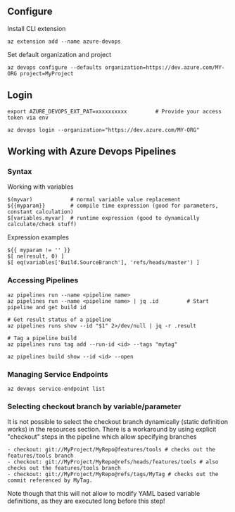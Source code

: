 
## Configure

Install CLI extension

    az extension add --name azure-devops

Set default organization and project

    az devops configure --defaults organization=https://dev.azure.com/MY-ORG project=MyProject
    
## Login

    export AZURE_DEVOPS_EXT_PAT=xxxxxxxxxx         # Provide your access token via env

    az devops login --organization="https://dev.azure.com/MY-ORG"

## Working with Azure Devops Pipelines

### Syntax

Working with variables

    $(myvar)            # normal variable value replacement
    ${{myparam}}        # compile time expression (good for parameters, constant calculation)
    $[variables.myvar]  # runtime expression (good to dynamically calculate/check stuff)
    
Expression examples

    ${{ myparam != '' }}
    $[ ne(result, 0) ]
    $[ eq(variables['Build.SourceBranch'], 'refs/heads/master') ]

### Accessing Pipelines

    az pipelines run --name <pipeline name>
    az pipelines run --name <pipeline name> | jq .id         # Start pipeline and get build id
      
    # Get result status of a pipeline
    az pipelines runs show --id "$1" 2>/dev/null | jq -r .result
    
    # Tag a pipeline build
    az pipelines runs tag add --run-id <id> --tags "mytag"
    
    az pipelines build show --id <id> --open

### Managing Service Endpoints

    az devops service-endpoint list
    
### Selecting checkout branch by variable/parameter

It is not possible to select the checkout branch dynamically (static definition works)
in the resources section. There is a workaround by using explicit "checkout" steps in
the pipeline which allow specifying branches

    - checkout: git://MyProject/MyRepo@features/tools # checks out the features/tools branch
    - checkout: git://MyProject/MyRepo@refs/heads/features/tools # also checks out the features/tools branch
    - checkout: git://MyProject/MyRepo@refs/tags/MyTag # checks out the commit referenced by MyTag.

Note though that this will not allow to modify YAML based variable definitions, as they
are executed long before this step!
